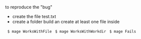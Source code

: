 to reproduce the "bug"
- create the file test.txt
- create a folder build an create at least one file inside

` $ mage WorksWithFile`
` $ mage WorksWithWorkdir`
` $ mage Fails`
